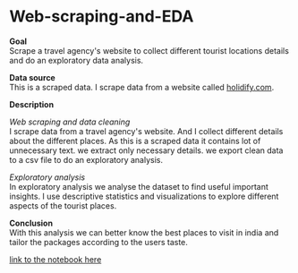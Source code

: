 # Web-scraping-and-EDA

**Goal**   
Scrape a travel agency's website to collect different tourist locations details and do an exploratory data analysis.

**Data source**   
This is a scraped data. I scrape data from a website called [holidify.com](https://www.holidify.com/explore/).

**Description**   

*Web scraping and data cleaning*   
I scrape data from a travel agency's website. And I collect different details about the different places. As this is a scraped data it contains lot of unnecessary
text. we extract only necessary details. we export clean data to a csv file to do an exploratory analysis.

*Exploratory analysis*   
In exploratory analysis we analyse the dataset to find useful important insights.  I use descriptive statistics and visualizations to explore different aspects of the tourist places.

**Conclusion**   
With this analysis we can better know the best places to visit in india and tailor the packages according to the users taste.

[link to the notebook here](https://github.com/thennarasur/Web-scraping-and-EDA/blob/main/Travel%20Agency%20Web%20Scraping%20and%20EDA.ipynb)
